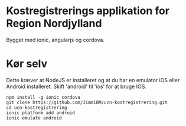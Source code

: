 # Kostregistrerings applikation for Region Nordjylland

Bygget med ionic, angularjs og cordova.

# Kør selv

Dette kræver at NodeJS er installeret og at du har en emulator iOS eller Android installeret. Skift 'android' til 'ios' for at bruge IOS.

    npm install -g ionic cordova
    git clone https://github.com/JimmiBM/ucn-kostregistrering.git
    cd ucn-kostregistrering
    ionic platform add android
    ionic emulate android



